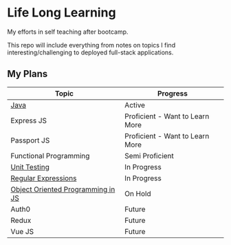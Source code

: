 # Life Long Learning

My efforts in self teaching after bootcamp.

This repo will include everything from notes on topics I find interesting/challenging to deployed full-stack applications.

## My Plans

| Topic                                               | Progress                        |
| --------------------------------------------------- | ------------------------------- |
| [Java](Java)                                        | Active                          |
| Express JS                                          | Proficient - Want to Learn More |
| Passport JS                                         | Proficient - Want to Learn More |
| Functional Programming                              | Semi Proficient                 |
| [Unit Testing](UnitTesting)                         | In Progress                     |
| [Regular Expressions](RegEx)                        | In Progress                     |
| [Object Oriented Programming in JS](ObjectOriented) | On Hold                         |
| Auth0                                               | Future                          |
| Redux                                               | Future                          |
| Vue JS                                              | Future                          |

<!-- Unit Testing
https://www.youtube.com/watch?v=Eu35xM76kKY&list=PL0zVEGEvSaeF_zoW9o66wa_UCNE3a7BEr

https://jestjs.io/docs/en/getting-started
-->

<!-- Contstructors back to basics OOP
    https://www.youtube.com/watch?v=rlLuL3jYLvA
    Bind and basics
    https://www.youtube.com/watch?v=GhbhD1HR5vk&list=PL0zVEGEvSaeHBZFy6Q8731rcwk0Gtuxub
-->

<!-- Binding
https://www.youtube.com/watch?v=PIkA60I0dKU&index=2&list=PL0zVEGEvSaeHBZFy6Q8731rcwk0Gtuxub
-->

<!-- Prototype
  https://www.youtube.com/watch?v=YkoelSTUy7A&list=PL0zVEGEvSaeHBZFy6Q8731rcwk0Gtuxub&index=3
-->
